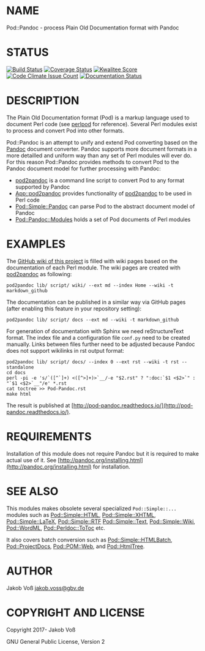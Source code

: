 # NAME

Pod::Pandoc - process Plain Old Documentation format with Pandoc

# STATUS

[![Build Status](https://travis-ci.org/nichtich/Pod-Pandoc.svg)](https://travis-ci.org/nichtich/Pod-Pandoc)
[![Coverage Status](https://coveralls.io/repos/nichtich/Pod-Pandoc/badge.svg)](https://coveralls.io/r/nichtich/Pod-Pandoc)
[![Kwalitee Score](http://cpants.cpanauthors.org/dist/Pod-Pandoc.png)](http://cpants.cpanauthors.org/dist/Pod-Pandoc)
[![Code Climate Issue Count](https://codeclimate.com/github/nichtich/Pod-Pandoc/badges/issue_count.svg)](https://codeclimate.com/github/nichtich/Pod-Pandoc)
[![Documentation Status](https://readthedocs.org/projects/pod-pandoc/badge/?version=latest)](http://pod-pandoc.readthedocs.io/?badge=latest)

# DESCRIPTION

The Plain Old Documentation format (Pod) is a markup language used to document
Perl code (see [perlpod](https://metacpan.org/pod/perlpod) for reference). Several Perl modules exist to process
and convert Pod into other formats.

Pod::Pandoc is an attempt to unify and extend Pod converting based on the
[Pandoc](http://pandoc.org/) document converter. Pandoc supports more document
formats in a more detailled and uniform way than any set of Perl modules will
ever do. For this reason Pod::Pandoc provides methods to convert Pod to the
Pandoc document model for further processing with Pandoc:

- [pod2pandoc](https://metacpan.org/pod/pod2pandoc) is a command line script to convert Pod to any format supported
by Pandoc
- [App::pod2pandoc](https://metacpan.org/pod/App::pod2pandoc) provides functionality of [pod2pandoc](https://metacpan.org/pod/pod2pandoc) to be used in Perl code
- [Pod::Simple::Pandoc](https://metacpan.org/pod/Pod::Simple::Pandoc) can parse Pod to the abstract document model of Pandoc
- [Pod::Pandoc::Modules](https://metacpan.org/pod/Pod::Pandoc::Modules) holds a set of Pod documents of Perl modules

# EXAMPLES

The [GitHub wiki of this project](https://github.com/nichtich/Pod-Pandoc/wiki)
is filled with wiki pages based on the documentation of each Perl module. The
wiki pages are created with [pod2pandoc](https://metacpan.org/pod/pod2pandoc) as following:

    pod2pandoc lib/ script/ wiki/ --ext md --index Home --wiki -t markdown_github

The documentation can be published in a similar way via GitHub pages (after
enabling this feature in your repository setting):

    pod2pandoc lib/ script/ docs --ext md --wiki -t markdown_github

For generation of documentation with Sphinx we need reStructureText format. The
index file and a configuration file `conf.py` need to be created manually.
Links between files further need to be adjusted because Pandoc does not support
wikilinks in rst output format:

    pod2pandoc lib/ script/ docs/ --index 0 --ext rst --wiki -t rst --standalone
    cd docs
    perl -pi -e 's/`([^`]+) <([^>]+)>`__/-e "$2.rst" ? ":doc:`$1 <$2>`" : "`$1 <$2>`__"/e' *.rst
    cat toctree >> Pod-Pandoc.rst
    make html

The result is published at [http://pod-pandoc.readthedocs.io/](http://pod-pandoc.readthedocs.io/).

# REQUIREMENTS

Installation of this module does not require Pandoc but it is required to make
actual use of it. See [http://pandoc.org/installing.html](http://pandoc.org/installing.html) for installation.

# SEE ALSO

This modules makes obsolete several specialized `Pod::Simple::...` modules
such as [Pod::Simple::HTML](https://metacpan.org/pod/Pod::Simple::HTML), [Pod::Simple::XHTML](https://metacpan.org/pod/Pod::Simple::XHTML), [Pod::Simple::LaTeX](https://metacpan.org/pod/Pod::Simple::LaTeX),
[Pod::Simple::RTF](https://metacpan.org/pod/Pod::Simple::RTF) [Pod::Simple::Text](https://metacpan.org/pod/Pod::Simple::Text), [Pod::Simple::Wiki](https://metacpan.org/pod/Pod::Simple::Wiki), [Pod::WordML](https://metacpan.org/pod/Pod::WordML),
[Pod::Perldoc::ToToc](https://metacpan.org/pod/Pod::Perldoc::ToToc) etc.

It also covers batch conversion such as [Pod::Simple::HTMLBatch](https://metacpan.org/pod/Pod::Simple::HTMLBatch),
[Pod::ProjectDocs](https://metacpan.org/pod/Pod::ProjectDocs), [Pod::POM::Web](https://metacpan.org/pod/Pod::POM::Web), and [Pod::HtmlTree](https://metacpan.org/pod/Pod::HtmlTree).

# AUTHOR

Jakob Voß <jakob.voss@gbv.de>

# COPYRIGHT AND LICENSE

Copyright 2017- Jakob Voß

GNU General Public License, Version 2
